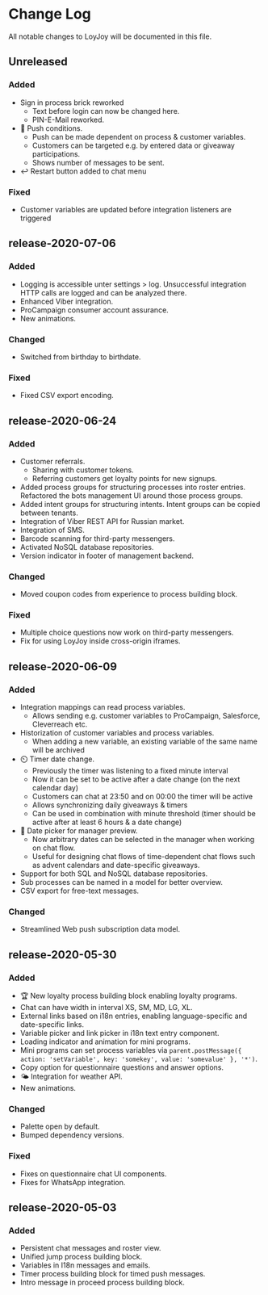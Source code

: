 
# Change Log

All notable changes to LoyJoy will be documented in this file.


## Unreleased

### Added

- Sign in process brick reworked
  - Text before login can now be changed here.
  - PIN-E-Mail reworked.
- 🔔 Push conditions.
  - Push can be made dependent on process & customer variables.
  - Customers can be targeted e.g. by entered data or giveaway participations.
  - Shows number of messages to be sent.
- ↩️ Restart button added to chat menu

### Fixed

- Customer variables are updated before integration listeners are triggered

## release-2020-07-06

### Added

- Logging is accessible unter settings > log. Unsuccessful integration HTTP calls are logged and can be analyzed there.
- Enhanced Viber integration.
- ProCampaign consumer account assurance.
- New animations.

### Changed

- Switched from birthday to birthdate.

### Fixed

- Fixed CSV export encoding.


## release-2020-06-24

### Added

- Customer referrals.
  - Sharing with customer tokens.
  - Referring customers get loyalty points for new signups. 
- Added process groups for structuring processes into roster entries. Refactored the bots management UI around those process groups.
- Added intent groups for structuring intents. Intent groups can be copied between tenants.
- Integration of Viber REST API for Russian market.
- Integration of SMS.
- Barcode scanning for third-party messengers.
- Activated NoSQL database repositories.
- Version indicator in footer of management backend.

### Changed

- Moved coupon codes from experience to process building block.

### Fixed

- Multiple choice questions now work on third-party messengers.
- Fix for using LoyJoy inside cross-origin iframes.


## release-2020-06-09

### Added

- Integration mappings can read process variables.
  - Allows sending e.g. customer variables to ProCampaign, Salesforce, Cleverreach etc.
- Historization of customer variables and process variables.
  - When adding a new variable, an existing variable of the same name will be archived
- ⏲️ Timer date change.
  - Previously the timer was listening to a fixed minute interval
  - Now it can be set to be active after a date change (on the next calendar day)
  - Customers can chat at 23:50 and on 00:00 the timer will be active
  - Allows synchronizing daily giveaways & timers
  - Can be used in combination with minute threshold (timer should be active after at least 6 hours & a date change)
- 📅 Date picker for manager preview.
  - Now arbitrary dates can be selected in the manager when working on chat flow.
  - Useful for designing chat flows of time-dependent chat flows such as advent calendars and date-specific giveaways.
- Support for both SQL and NoSQL database repositories.
- Sub processes can be named in a model for better overview.
- CSV export for free-text messages.

### Changed

- Streamlined Web push subscription data model.


## release-2020-05-30

### Added

- 🏆 New loyalty process building block enabling loyalty programs.
- Chat can have width in interval XS, SM, MD, LG, XL.
- External links based on i18n entries, enabling language-specific and date-specific links.
- Variable picker and link picker in i18n text entry component.
- Loading indicator and animation for mini programs.
- Mini programs can set process variables via `parent.postMessage({ action: 'setVariable', key: 'somekey', value: 'somevalue' }, '*')`.
- Copy option for questionnaire questions and answer options.
- 🌤️ Integration for weather API.
- New animations.

### Changed

- Palette open by default.
- Bumped dependency versions.

### Fixed

- Fixes on questionnaire chat UI components.
- Fixes for WhatsApp integration.


## release-2020-05-03

### Added

- Persistent chat messages and roster view.
- Unified jump process building block.
- Variables in I18n messages and emails.
- Timer process building block for timed push messages.
- Intro message in proceed process building block.
